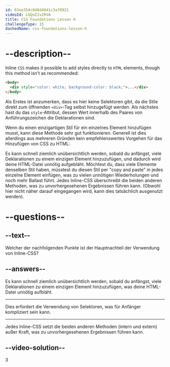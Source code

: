 ```yaml
---
id: 63ee354c0d8d4841c3a70921
videoId: LGQuIIv2RVA
title: CSS Foundations Lesson H
challengeType: 15
dashedName: css-foundations-lesson-h
---
```


# --description--

Inline `CSS` makes it possible to add styles directly to `HTML` elements, though this method isn’t as recommended:

```html
<body>
  <div style="color: white; background-color: black;">...</div>
</body>
```

Als Erstes ist anzumerken, dass es hier keine Selektoren gibt, da die Stile direkt zum öffnenden `<div>`-Tag selbst hinzugefügt werden. Als nächstes hast du das `style`-Attribut, dessen Wert innerhalb des Paares von Anführungszeichen die Deklarationen sind.

Wenn du einen einzigartigen Stil für ein einzelnes Element hinzufügen musst, kann diese Methode sehr gut funktionieren. Generell ist dies allerdings aus mehreren Gründen kein empfehlenswertes Vorgehen für das Hinzufügen von CSS zu HTML:

Es kann schnell ziemlich unübersichtlich werden, sobald du anfängst, viele Deklarationen zu einem einzigen Element hinzuzufügen, und dadurch wird deine HTML-Datei unnötig aufgebläht. Möchtest du, dass viele Elemente denselben Stil haben, müsstest du diesen Stil per "copy and paste" in jedes einzelne Element einfügen, was zu vielen unnötigen Wiederholungen und noch mehr Ballast führt. Jedes Inline-CSS überschreibt die beiden anderen Methoden, was zu unvorhergesehenen Ergebnissen führen kann. (Obwohl hier nicht näher darauf eingegangen wird, kann dies tatsächlich ausgenutzt werden).

# --questions--

## --text--

Welcher der nachfolgenden Punkte ist der Hauptnachteil der Verwendung von Inline-CSS?

## --answers--

Es kann schnell ziemlich unübersichtlich werden, sobald du anfängst, viele Deklarationen zu einem einzigen Element hinzuzufügen, was deine HTML-Datei unnötig aufbläht.

---

Dies erfordert die Verwendung von Selektoren, was für Anfänger kompliziert sein kann.

---

Jedes Inline-CSS setzt die beiden anderen Methoden (intern und extern) außer Kraft, was zu unvorhergesehenen Ergebnissen führen kann.


## --video-solution--

3
